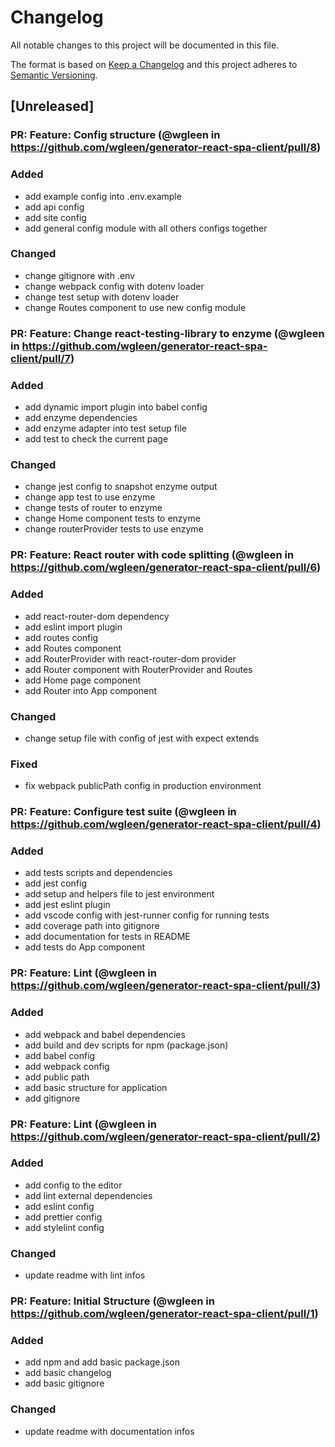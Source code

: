 # Changelog
All notable changes to this project will be documented in this file.

The format is based on [Keep a Changelog](http://keepachangelog.com/en/1.0.0/)
and this project adheres to [Semantic Versioning](http://semver.org/spec/v2.0.0.html).

## [Unreleased]

### PR: Feature: Config structure (@wgleen in https://github.com/wgleen/generator-react-spa-client/pull/8)

### Added
- add example config into .env.example
- add api config
- add site config
- add general config module with all others configs together

### Changed
- change gitignore with .env
- change webpack config with dotenv loader
- change test setup with dotenv loader
- change Routes component to use new config module


### PR: Feature: Change react-testing-library to enzyme (@wgleen in https://github.com/wgleen/generator-react-spa-client/pull/7)

### Added
- add dynamic import plugin into babel config
- add enzyme dependencies
- add enzyme adapter into test setup file
- add test to check the current page

### Changed
- change jest config to snapshot enzyme output
- change app test to use enzyme
- change tests of router to enzyme
- change Home component tests to enzyme
- change routerProvider tests to use enzyme


### PR: Feature: React router with code splitting (@wgleen in https://github.com/wgleen/generator-react-spa-client/pull/6)

### Added
- add react-router-dom dependency
- add eslint import plugin
- add routes config
- add Routes component
- add RouterProvider with react-router-dom provider
- add Router component with RouterProvider and Routes
- add Home page component
- add Router into App component

### Changed
- change setup file with config of jest with expect extends

### Fixed
- fix webpack publicPath config in production environment


### PR: Feature: Configure test suite (@wgleen in https://github.com/wgleen/generator-react-spa-client/pull/4)

### Added
- add tests scripts and dependencies
- add jest config
- add setup and helpers file to jest environment
- add jest eslint plugin
- add vscode config with jest-runner config for running tests
- add coverage path into gitignore
- add documentation for tests in README
- add tests do App component


### PR: Feature: Lint (@wgleen in https://github.com/wgleen/generator-react-spa-client/pull/3)

### Added
- add webpack and babel dependencies
- add build and dev scripts for npm (package.json)
- add babel config
- add webpack config
- add public path
- add basic structure for application
- add gitignore


### PR: Feature: Lint (@wgleen in https://github.com/wgleen/generator-react-spa-client/pull/2)

### Added
- add config to the editor
- add lint external dependencies
- add eslint config
- add prettier config
- add stylelint config

### Changed
- update readme with lint infos


### PR: Feature: Initial Structure (@wgleen in https://github.com/wgleen/generator-react-spa-client/pull/1)

### Added
- add npm and add basic package.json
- add basic changelog
- add basic gitignore

### Changed
- update readme with documentation infos
